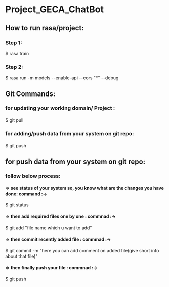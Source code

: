 # Project_GECA_ChatBot

## How to run rasa/project:
### Step 1: 
$ rasa train
### Step 2: 
$ rasa run -m models --enable-api --cors "*" --debug

## Git Commands:
### for updating your working domain/ Project :
####
$ git pull

### for adding/push data from your system on git repo:
#### 
$ git push

## for push data from your system on git repo:
### follow below process:
#### => see status of your system so, you know what are the changes you have done: command :->      
$ git status
#### => then add required files one by one : commnad :-> 
$ git add "file name which u want to add"
#### => then commit recently added file : commnad :-> 
$ git commit -m  "here you can add comment on added file(give short info about that file)"
#### => then finally push your file : commnad :->
$ git push



